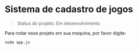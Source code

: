 # Sistema de cadastro de jogos

> Status do projeto: Em desenvolvimento

Para rodar esse projeto em sua maquina, por favor digite:
```
node app.js
```
